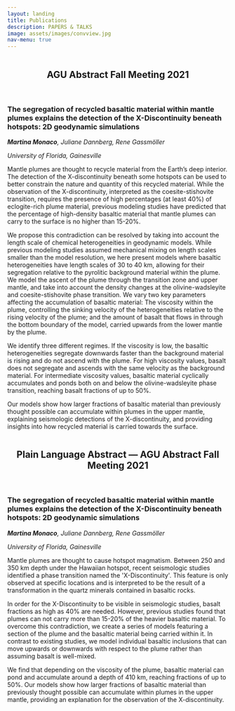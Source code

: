 ```yaml
---
layout: landing
title: Publications
description: PAPERS & TALKS
image: assets/images/convview.jpg
nav-menu: true
---
```

<!-- Main -->
<div id="main">
	
<!-- Two -->
<section id="two" class="spotlights">
	<section>
		<a href="https://www.agu.org/Fall-Meeting" class="image">
			<img src="{% link assets/images/screenshot-100Ma.png %}" alt="" data-position="left" />
		</a>
		<div class="content">
			<div class="inner">
				<header class="major">
					<h2>AGU Abstract Fall Meeting 2021</h2>
				</header>
    				<h3>The segregation of recycled basaltic material within mantle plumes explains the detection of the X-Discontinuity beneath hotspots: 2D geodynamic simulations</h3>
    				<p><i> <b>Martina Monaco</b>, Juliane Dannberg, Rene Gassmöller</i></p>
    				<i> University of Florida, Gainesville </i>
    				<br><p>

<p>Mantle plumes are thought to recycle material from the Earth’s deep interior. 
The detection of the X-discontinuity beneath some hotspots can be used to better constrain the nature and quantity of this recycled material. 					While the observation of the X-discontinuity, interpreted as the coesite-stishovite transition, requires the presence of high percentages (at 					least 40%) of eclogite-rich plume material, previous modeling studies have predicted that the percentage of high-density basaltic material that 				mantle plumes can carry to the surface is no higher than 15-20%.

We propose this contradiction can be resolved by taking into account the length scale of chemical heterogeneities in geodynamic models. While 					previous modeling studies assumed     mechanical mixing on length scales smaller than the model resolution, we here present models where basaltic heterogeneities have length scales of 30 to 40 km, allowing for their   segregation relative to the pyrolitic background material within the plume. We model the ascent of the plume through the transition zone and upper mantle, and take into account    the density changes at the olivine-wadsleyite and coesite-stishovite phase transition. We vary two key parameters affecting the accumulation of basaltic material: The viscosity    within the plume, controlling the sinking velocity of the heterogeneities relative to the rising velocity of the plume; and the amount of basalt that flows in through the bottom boundary of the model, carried upwards from the lower mantle by the plume.

We identify three different regimes. If the viscosity is low, the basaltic heterogeneities segregate downwards faster than the background material is rising and do not ascend with the plume. For high viscosity values, basalt does not segregate and ascends with the same velocity as the background material. For intermediate viscosity values, basaltic material cyclically accumulates and ponds both on and below the olivine-wadsleyite phase transition, reaching basalt fractions of up to 50%.

Our models show how larger fractions of basaltic material than previously thought possible can accumulate within plumes in the upper mantle, explaining seismologic detections of the X-discontinuity, and providing insights into how recycled material is carried towards the surface.
			</div>
   		</div>
   	</section>
  	<section>
		<a href="https://www.agu.org/Fall-Meeting" class="image">
			<img src="{% link assets/images/2e20,12000-hefesto-annotated.0129.png %}" alt="" data-position="right" />
		</a>
		<div class="content">
			<div class="inner">
				<header class="major">
					<h2>Plain Language Abstract — AGU Abstract Fall Meeting 2021</h2>
				</header>
    <h3>The segregation of recycled basaltic material within mantle plumes explains the detection of the X-Discontinuity beneath hotspots: 2D geodynamic simulations</h3>
    <p><i> <b>Martina Monaco</b>, Juliane Dannberg, Rene Gassmöller</i></p>
    <i> University of Florida, Gainesville </i>
    <br><p>
				<p>Mantle plumes are thought to cause hotspot magmatism. Between 250 and 350 km depth under the Hawaiian hotspot, recent seismologic studies identified a phase transition named the 'X-Discontinuity'. This feature is only observed at specific locations and is interpreted to be the result of a transformation in the quartz minerals contained in basaltic rocks.

In order for the X-Discontinuity to be visible in seismologic studies, basalt fractions as high as 40\% are needed. However, previous studies found that plumes can not carry more than 15-20\% of the heavier basaltic material.
To overcome this contradiction, we create a series of models featuring a section of the plume and the basaltic material being carried within it. In contrast to existing studies, we model individual basaltic inclusions that can move upwards or downwards with respect to the plume rather than assuming basalt is well-mixed.

We find that depending on the viscosity of the plume, basaltic material can pond and accumulate around a depth of 410 km, reaching fractions of up to 50\%.
Our models show how larger fractions of basaltic material than previously thought possible can accumulate within plumes in the upper mantle, providing an explanation for the observation of the X-discontinuity.
</p>
			</div>
		</div>
	</section>

